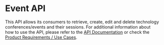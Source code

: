 # Event API

This API allows its consumers to retrieve, create, edit and delete technology conferences/events and their sessions. For additional information about how to use the API, please refer to the [API Documentation](https://github.com/peclevens/event-apis-specs) or check the [Product Requirements / Use Cases](./docs/requirements/).

